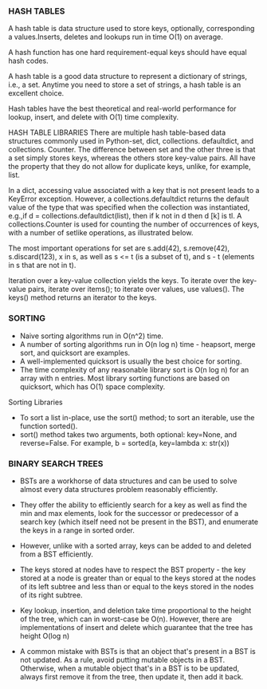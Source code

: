 ### HASH TABLES

A hash table is data structure used to store keys, optionally, corresponding a values.Inserts,
deletes and lookups run in time O(1) on average.

A hash function has one hard requirement-equal keys should have equal hash codes.

A hash table is a good data structure to represent a dictionary of strings, i.e., a set.
Anytime you need to store a set of strings, a hash table is an excellent choice.

Hash tables have the best theoretical and real-world performance for lookup, insert, and delete with O(1) time complexity. 

HASH TABLE LIBRARIES
There are multiple hash table-based data structures commonly used in Python-set, dict,
collections. defaultdict, and collections. Counter. The difference between set and the other
three is that a set simply stores keys, whereas the others store key-value pairs. All have the
property that they do not allow for duplicate keys, unlike, for example, list.

In a dict, accessing value associated with a key that is not present leads to a KeyError exception.
However, a collections.defaultdict returns the default value of the type that was specified when
the collection was instantiated, e.g.,if d = collections.defaultdict(list), then if k not in d
then d [k] is tl. A collections.Counter is used for counting the number of occurrences of keys,
with a number of setlike operations, as illustrated below.

The most important operations for set are s.add(42), s.remove(42), s.discard(123), x in s,
as well as s <= t (is a subset of t), and s - t (elements in s that are not in t).

Iteration over a key-value collection yields the keys. To iterate over the key-value
pairs, iterate over items(); to iterate over values, use values(). The keys() method returns an
iterator to the keys.



### SORTING
- Naive sorting algorithms run in O(n^2) time.
- A number of sorting algorithms run in O(n log n) time - heapsort, merge sort, and quicksort are examples.
- A well-implemented quicksort is usually the best choice for sorting.
- The time complexity of any reasonable library sort is O(n log n) for an array with n entries. Most
library sorting functions are based on quicksort, which has O(1) space complexity.

Sorting Libraries
- To sort a list in-place, use the sort() method; to sort an iterable, use the function sorted().
- sort() method takes two arguments, both optional: key=None, and reverse=False.
For example, b = sorted(a, key=lambda x: str(x))


### BINARY SEARCH TREES
- BSTs are a workhorse of data structures and can be used to solve almost every data structures problem reasonably efficiently. 
- They offer the ability to efficiently search for a key as well as find the min and max elements, look for the successor or predecessor of a search key (which itself need
not be present in the BST), and enumerate the keys in a range in sorted order.
- However, unlike with a sorted array, keys can be added to and deleted from a BST efficiently.

- The keys stored at nodes have to respect the BST property - the key stored at a node is greater than or equal to the keys stored at the nodes of its left subtree and less than or equal to the keys stored in the nodes of its right subtree.

- Key lookup, insertion, and deletion take time proportional to the height of the tree, which can in worst-case be O(n). However, there are implementations of insert and delete which guarantee that the tree has height O(log n)

- A common mistake with BSTs is that an object that's present in a BST is not updated. As a rule,
avoid putting mutable objects in a BST. Otherwise, when a mutable object that's in a BST is to be
updated, always first remove it from the tree, then update it, then add it back.

